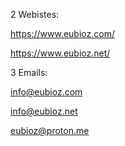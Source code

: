 2 Webistes:

https://www.eubioz.com/

https://www.eubioz.net/

3 Emails:

info@eubioz.com

info@eubioz.net

eubioz@proton.me
